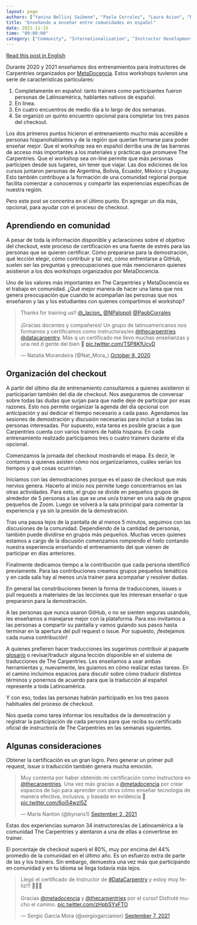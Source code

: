 ```yaml
---
layout: page
authors: ["Yanina Bellini Saibene", "Paola Corrales", "Laura Acion", "Nicolás Palopoli"]
title: "Enseñando a enseñar entre comunidades en español"
date: 2021-11-15
time: "09:00:00"
category: ["Community", "Internationalisation", "Instructor Development"]
---
```


[Read this post in English](https://carpentries.org/blog/2021/11/metadocencia-instructor-training-english/)

Durante 2020 y 2021 enseñamos dos entrenamientos para instructores de Carpentries organizados por [MetaDocencia](https://www.metadocencia.org/).  Estos workshops tuvieron una serie de características particulares:

1. Completamente en español: tanto trainers como participantes fueron personas de Latinoamérica, hablantes nativos de español.
2. En linea.
3. En cuatro encuentros de medio día a lo largo de dos semanas.
4. Se organizó un quinto encuentro opcional para completar los tres pasos del checkout.

Los dos primeros puntos hicieron el entrenamiento mucho más accesible a personas hispanohablantes y de la región que querían formarse para poder enseñar mejor.  Que el workshop sea en español derriba una de las barreras de acceso más importantes a los materiales y prácticas que promueve The Carpentries. Que el workshop sea on-line permite que más personas participen desde sus lugares, sin tener que viajar. Las dos ediciones de los cursos juntaron personas de Argentina, Bolivia, Ecuador, México y Uruguay. Esto también contribuye a la formación de una comunidad regional porque facilita comenzar a conocernos y compartir las experiencias específicas de nuestra región.

Pero este post se concentra en el último punto. En agregar un día más, opcional, para ayudar con el proceso de checkout.

## Aprendiendo en comunidad

A pesar de toda la información disponible y aclaraciones sobre el objetivo del checkout, este proceso de certificación es una fuente de estrés para las personas que se quieren certificar. Cómo prepararse para la demostración, qué lección elegir, cómo contribuir y tal vez, cómo enfrentarse a GitHub, suelen ser las preguntas y preocupaciones que más mencionaron quienes asistieron a los dos workshops organizados por MetaDocencia.

Uno de los valores más importantes en The Carpentries y MetaDocencia es el trabajo en comunidad. ¿Qué mejor manera de hacer una tarea que nos genera preocupación que cuando te acompañan las personas que nos enseñaron y las y los estudiantes con quienes compartimos el workshop?

<blockquote class="twitter-tweet">
<p lang="es" dir="ltr">Thanks for training us!! <a href="https://twitter.com/_lacion_?ref_src=twsrc%5Etfw">@_lacion_</a> <a href="https://twitter.com/NPalopoli?ref_src=twsrc%5Etfw">@NPalopoli</a> <a href="https://twitter.com/PaobCorrales?ref_src=twsrc%5Etfw">@PaobCorrales</a><br><br>¡Gracias docentes y compañeres! Un grupo de latinoamericanxs nos formamos y certificamos como instructoras/es <a href="https://twitter.com/thecarpentries?ref_src=twsrc%5Etfw">@thecarpentries</a> <a href="https://twitter.com/datacarpentry?ref_src=twsrc%5Etfw">@datacarpentry</a>. Más q un certificado me llevo muchas enseñanzas y una red d gente del bien 💜 <a href="https://t.co/TSP8KfUcyD">pic.twitter.com/TSP8KfUcyD</a></p>&mdash; Natalia Morandeira (@Nat_Mora_) <a href="https://twitter.com/Nat_Mora_/status/1314171079758413824?ref_src=twsrc%5Etfw">October 8, 2020</a>
</blockquote>
<script async src="https://platform.twitter.com/widgets.js" charset="utf-8"></script>

## Organización del checkout

A partir del último día de entrenamiento consultamos a quienes asistieron si participarían también del día de checkout. Nos aseguramos de conversar sobre todas las dudas que surjan para que nadie deje de participar por esas razones. Esto nos permite organizar la agenda del día opcional con anticipación y así dedicar el tiempo necesario a cada paso. Agendamos las sesiones de demostración y discusión necesarias para incluir a todas las personas interesadas. Por supuesto, esta tarea es posible gracias a que Carpentries cuenta con varios trainers de habla hispana. En cada entrenamiento realizado participamos tres o cuatro trainers durante el día opcional.

Comenzamos la jornada del checkout mostrando el mapa. Es decir, le contamos a quienes asisten cómo nos organizaríamos, cuáles serían los tiempos y qué cosas ocurrirían.

Iniciamos con las demostraciones porque es el paso de checkout que más nervios genera. Hacerlo al inicio nos permite luego concentrarnos en las otras actividades. Para esto, el grupo se divide en pequeños grupos de alrededor de 5 personas a las que se une un/a trainer en una sala de grupos pequeños de Zoom. Luego se volverá a la sala principal para comentar la experiencia y ya sin la presión de la demostración.

Tras una pausa lejos de la pantalla de al menos 5 minutos, seguimos con las discusiones de la comunidad. Dependiendo de la cantidad de personas, también puede dividirse en grupos más pequeños. Muchas veces quienes estamos a cargo de la discusión comenzamos rompiendo el hielo contando nuestra experiencia enseñando el entrenamiento del que vienen de participar en días anteriores.

Finalmente dedicamos tiempo a la contribución que cada persona identificó previamente. Para las contribuciones creamos grupos pequeños temáticos y en cada sala hay al menos un/a trainer para acompañar y resolver dudas.

En general las constribuciones tienen la forma de traducciones, issues o pull requests a materiales de las lecciones que les interesan enseñar o que prepararon para la demostración.

A las personas que nunca usaron GitHub, o no se sienten seguras usándolo, les enseñamos a manejarse mejor con la plataforma. Para eso invitamos a las personas a compartir su pantalla y vamos guiando sus pasos hasta terminar en la apertura del pull request o issue. Por supuesto, ¡festejamos cada nueva contribución!

A quienes prefieren hacer traducciones les sugerimos contribuir al paquete [glosario](https://github.com/carpentries/glosario) o revisar/traducir alguna lección disponible en el sistema de traducciones de The Carpentries.  Les enseñamos a usar ambas herramientas y, nuevamente, les guiamos en cómo realizar estas tareas. En el camino incluimos espacios para discutir sobre cómo traducir distintos términos y ponernos de acuerdo para que la traducción al español represente a toda Latinoamérica.

Y con eso, todas las personas habrán participado en los tres pasos habituales del proceso de checkout.

Nos queda como tarea informar los resultados de la demostración y registrar la participación de cada persona para que reciba su certificado oficial de instructor/a de The Carpentries en las semanas siguientes.

## Algunas consideraciones

Obtener la certificación es un gran logro. Pero generar un primer pull request, issue o traducción también genera mucha emoción.


<blockquote class="twitter-tweet"><p lang="es" dir="ltr">Muy contenta por haber obtenido mi certificación como instructora en <a href="https://twitter.com/thecarpentries?ref_src=twsrc%5Etfw">@thecarpentries</a>. Una vez más gracias a <a href="https://twitter.com/metadocencia?ref_src=twsrc%5Etfw">@metadocencia</a> por crear espacios de lujo para aprender con otrxs cómo enseñar tecnología de manera efectiva, inclusiva, y basada en evidencia 👏 <a href="https://t.co/6oi54wzI5Z">pic.twitter.com/6oi54wzI5Z</a></p>&mdash; María Nanton (@bynans1) <a href="https://twitter.com/bynans1/status/1433423668458098697?ref_src=twsrc%5Etfw">September 2, 2021</a>
</blockquote>
<script async src="https://platform.twitter.com/widgets.js" charset="utf-8"></script>

Estas dos experiencias sumaron 34 instructores/as de Latinoamérica a la comunidad The Carpentries y alentaron a una de ellas a convertirse en trainer.

El porcentaje de checkout superó el 80%, muy por encima del 44% promedio de la comunidad en el último año. Es un esfuerzo extra de parte de las y los trainers. Sin embargo, demuestra una vez más que participando en comunidad y en tu idioma se llega todavía más lejos.

<blockquote class="twitter-tweet"><p lang="es" dir="ltr">Llegó el certificado de Instructor de <a href="https://twitter.com/hashtag/DataCarpentry?src=hash&amp;ref_src=twsrc%5Etfw">#DataCarpentry</a> y estoy muy feliz!!! 🥳🥳🥳<br><br>Gracias <a href="https://twitter.com/metadocencia?ref_src=twsrc%5Etfw">@metadocencia</a> y <a href="https://twitter.com/thecarpentries?ref_src=twsrc%5Etfw">@thecarpentries</a> por el curso! Disfruté mucho el camino. <a href="https://t.co/zHpbSYxFTO">pic.twitter.com/zHpbSYxFTO</a></p>&mdash; Sergio Garcia Mora (@sergiogarciamor) <a href="https://twitter.com/sergiogarciamor/status/1435247271491383296?ref_src=twsrc%5Etfw">September 7, 2021</a>
</blockquote>
<script async src="https://platform.twitter.com/widgets.js" charset="utf-8"></script>
